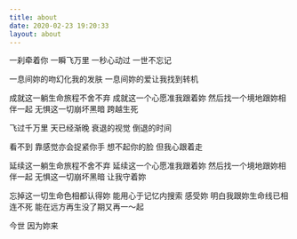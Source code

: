 ```yaml
---
title: about
date: 2020-02-23 19:20:33
layout: about
---
```


一刹牵着你 一瞬飞万里
一秒心动过 一世不忘记

一息间妳的吻幻化我的发肤
一息间妳的爱让我找到转机

成就这一躺生命旅程不舍不弃
成就这一个心愿准我跟着妳
然后找一个境地跟妳相伴一起
无惧这一切崩坏黑暗 跨越生死

飞过千万里 天已经渐晚
衰退的视觉 倒退的时间

看不到 靠感觉亦会捉紧你手
想不起你的脸 但我心跟着走

延续这一躺生命旅程不舍不弃
延续这一个心愿准我跟着妳
然后找一个境地跟妳相伴一起
无惧这一切崩坏黑暗 让我守着妳

忘掉这一切生命色相都认得妳
能用心于记忆内搜索 感受妳
明白我跟妳生命线已相连不死
能在远方再生没了期又再一～起

今世 因为妳来
